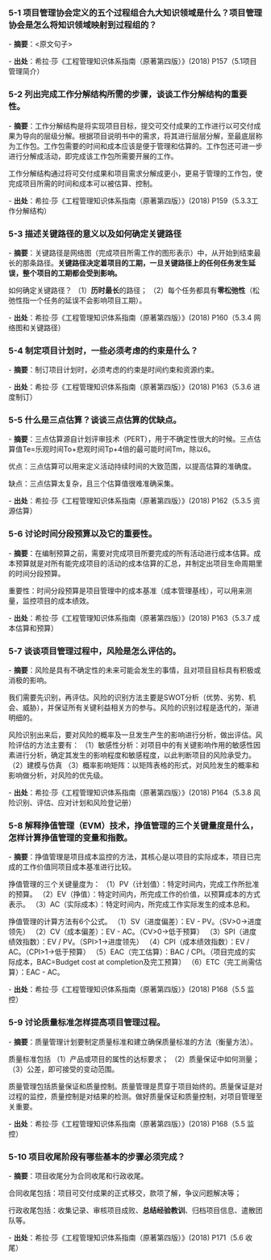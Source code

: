 ### 5-1 项目管理协会定义的五个过程组合九大知识领域是什么？项目管理协会是怎么将知识领域映射到过程组的？

\- **摘要**：<原文句子>

\- **出处**：希拉·莎《工程管理知识体系指南（原著第四版）》(2018) P157（5.1项目管理简介）

### 5-2 列出完成工作分解结构所需的步骤，谈谈工作分解结构的重要性。

\- **摘要**：工作分解结构是将实现项目目标，提交可交付成果的工作进行以可交付成果为导向的层级分解。根据项目说明书中的需求，将其进行层层分解，至最底层称为工作包。工作包需要的时间和成本应该是便于管理和估算的。工作包还可进一步进行分解成活动，即完成该工作包所需要开展的工作。



工作分解结构通过将可交付成果和项目需求分解成更小，更易于管理的工作包，使完成项目所需的时间和成本可以被估算、控制。

\- **出处**：希拉·莎《工程管理知识体系指南（原著第四版）》(2018) P159（5.3.3工作分解结构）

### 5-3 描述关键路径的意义以及如何确定关键路径

\- **摘要**：关键路径是网络图（完成项目所需工作的图形表示）中，从开始到结束最长的那条路径。**关键路径决定着项目的工期，一旦关键路径上的任何任务发生延误，整个项目的工期都会受到影响。**

如何确定关键路径？
（1）**历时最长**的路径；
（2）每个任务都具有**零松弛性**（松弛性指一个任务的延误不会影响项目工期）。

\- **出处**：希拉·莎《工程管理知识体系指南（原著第四版）》(2018) P160（5.3.4 网络图和关键路径）

### 5-4 制定项目计划时，一些必须考虑的约束是什么？

\- **摘要**：制订项目计划时，必须考虑的约束是时间约束和资源约束。

\- **出处**：希拉·莎《工程管理知识体系指南（原著第四版）》(2018) P163（5.3.6 进度制订）

### 5-5 什么是三点估算？谈谈三点估算的优缺点。

\- **摘要**：三点估算源自计划评审技术（PERT），用于不确定性很大的时候。三点估算值Te=乐观时间To+悲观时间Tp+4倍的最可能时间Tm，除以6。

优点：三点估算可以用来定义活动持续时间的大致范围，以提高估算的准确度。

缺点：三点估算太复杂，且三个估算值很难准确采集。

\- **出处**：希拉·莎《工程管理知识体系指南（原著第四版）》(2018) P162（5.3.5 资源估算）

### 5-6 讨论时间分段预算以及它的重要性。

\- **摘要**：在编制预算之前，需要对完成项目所要完成的所有活动进行成本估算。成本预算就是对所有能完成项目的活动的成本估算的汇总，并制定出项目生命周期里的时间分段预算。

重要性：时间分段预算是项目管理中的成本基准（成本管理基线），可以用来测量，监控项目的成本绩效。

\- **出处**：希拉·莎《工程管理知识体系指南（原著第四版）》(2018) P163（5.3.7 成本估算和预算）

### 5-7 谈谈项目管理过程中，风险是怎么评估的。

\- **摘要**：风险是具有不确定性的未来可能会发生的事情，且对项目目标具有积极或消极的影响。

我们需要先识别，再评估。风险的识别方法主要是SWOT分析（优势、劣势、机会、威胁），并保证所有关键利益相关方的参与。风险的识别过程是迭代的，渐进明细的。

风险识别出来后，要对风险的概率及一旦发生产生的影响进行分析，做出评估。风险评估的方法主要有：
（1）敏感性分析：对项目中的有关键影响作用的敏感性因素进行分析，确定其发生的影响程度和敏感程度，以此判断项目的风险承受力。
（2）建模与仿真
（3）概率影响矩阵：以矩阵表格的形式，对风险发生的概率和影响做分析，对风险的优先级。

\- **出处**：希拉·莎《工程管理知识体系指南（原著第四版）》(2018) P164（5.3.8 风险识别、评估、应对计划和风险登记册）

### 5-8 解释挣值管理（EVM）技术，挣值管理的三个关键量度是什么，怎样计算挣值管理的变量和指数。

\- **摘要**：挣值管理是项目成本监控的方法，其核心是以项目的实际成本，项目已完成的工作价值同项目成本基准进行比较。

挣值管理的三个关键量度为：
（1）PV（计划值）：特定时间内，完成工作所批准的预算。
（2）EV（挣值）：特定时间内，所完成工作的价值，以预算成本的方式表示。
（3）AC（实际成本）：特定时间内，所完成工作实际发生的成本总和。

挣值管理的计算方法有6个公式。
（1）SV（进度偏差）：EV - PV。（SV>0→进度领先）
（2）CV（成本偏差）：EV - AC。（CV>0→低于预算）
（3）SPI（进度绩效指数）：EV / PV。（SPI>1→进度领先）
（4）CPI（成本绩效指数）：EV / AC。（CPI>1→低于预算）
（5）EAC（完工估算）：BAC / CPI。（项目完成的实际成本，BAC=Budget cost at completion及完工预算）
（6）ETC（完工尚需估算）：EAC - AC。

\- **出处**：希拉·莎《工程管理知识体系指南（原著第四版）》(2018) P168（5.5 监控）

### 5-9 讨论质量标准怎样提高项目管理过程。

\- **摘要**：质量管理计划要制定质量标准和建立确保质量标准的方法（衡量方法）。

质量标准包括
（1）产品或项目的属性的达标要求；
（2）质量保证中如何测量；
（3）公差，即可接受的变动范围。

质量管理包括质量保证和质量控制。质量管理是贯穿于项目始终的。质量保证是对过程的监控，质量控制是对结果的检测。做好质量保证和质量控制，对项目管理至关重要。

 

\- **出处**：希拉·莎《工程管理知识体系指南（原著第四版）》(2018) P168（5.5 监控）

### 5-10 项目收尾阶段有哪些基本的步骤必须完成？

\- **摘要**：项目收尾分为合同收尾和行政收尾。

合同收尾包括：项目可交付成果的正式移交，款项了解，争议问题解决等；

行政收尾包括：收集记录、审核项目成败、**总结经验教训**、归档项目信息、遣散团队等。

\- **出处**：希拉·莎《工程管理知识体系指南（原著第四版）》(2018) P171（5.6 收尾）